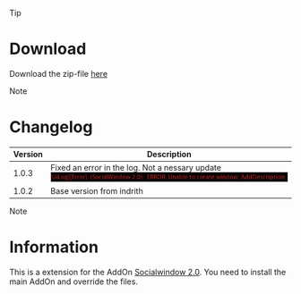 > [!TIP]
> # Download
> Download the zip-file [here](https://github.com/Makume/ReturnOfReckoning-AddOns/blob/main/Socialwindow%202.0/SocialWindow%202.0.zip)

> [!NOTE]
> # Changelog
> 
> | Version  | Description |
> | ------------- | ------------- |
> | 1.0.3  | Fixed an error in the log. Not a nessary update <br/>![Version 1.0.3](https://github.com/Makume/ReturnOfReckoning-AddOns/blob/main/Socialwindow%202.0/(Images)/Uilog.png)|
> | 1.0.2  | Base version from indrith  |

> [!NOTE]
> # Information
> 
> This is a extension for the AddOn [Socialwindow 2.0](https://tools.idrinth.de/addons/socialwindow-2-0/). You need to install the main AddOn and override the files.
